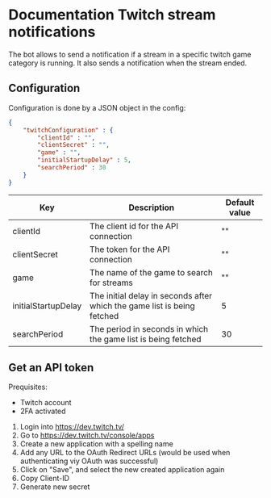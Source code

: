 # Documentation Twitch stream notifications

The bot allows to send a notification if a stream in a specific twitch game category is running. It also sends a
notification when the stream ended.

## Configuration

Configuration is done by a JSON object in the config:

```json
{
    "twitchConfiguration" : {
        "clientId" : "",
        "clientSecret" : "",
        "game" : "",
        "initialStartupDelay" : 5,
        "searchPeriod" : 30
    }
}
```

| Key | Description | Default value |
|--|--|--|
| clientId | The client id for the API connection | "" |
| clientSecret | The token for the API connection | "" |
| game | The name of the game to search for streams | "" |
| initialStartupDelay | The initial delay in seconds after which the game list is being fetched | 5 |
| searchPeriod | The period in seconds in which the game list is being fetched | 30 |

## Get an API token

Prequisites:

* Twitch account
* 2FA activated

1. Login into https://dev.twitch.tv/
2. Go to https://dev.twitch.tv/console/apps
3. Create a new application with a spelling name
4. Add any URL to the OAuth Redirect URLs (would be used when authenticating viy OAuth was successful)
5. Click on "Save", and select the new created application again
6. Copy Client-ID
7. Generate new secret

